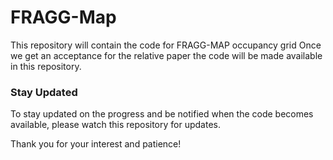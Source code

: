 # FRAGG-Map
This repository will contain the code for FRAGG-MAP occupancy grid 
Once we get an acceptance for the relative paper the code will be made available in this repository.

### Stay Updated

To stay updated on the progress and be notified when the code becomes available, please watch this repository for updates.

Thank you for your interest and patience!
